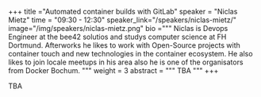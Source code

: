 +++
title ="Automated container builds with GitLab"
speaker = "Niclas Mietz"
time = "09:30 - 12:30"
speaker_link="/speakers/niclas-mietz/"
image="/img/speakers/niclas-mietz.png"
bio ="""
Niclas is Devops Engineer at the bee42 solutios and studys computer science at FH Dortmund. Afterworks he likes to work with Open-Source projects with container touch and new technologies in the container ecosystem. He also likes to join locale meetups in his area also he is one of the organisators from Docker Bochum. 
"""
weight = 3
abstract = """
TBA
"""
+++

TBA

